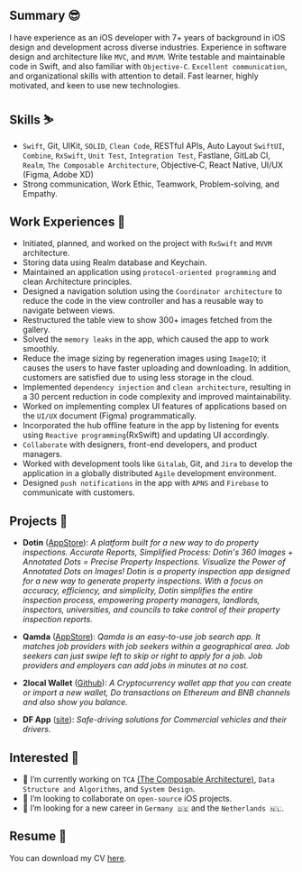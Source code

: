 ## Summary 😎
I have experience as an iOS developer with 7+ years of background in iOS design and development across diverse industries. Experience in software design and architecture like `MVC`, and `MVVM`. Write testable and maintainable code in Swift, and also familiar with `Objective‐C`. `Excellent communication`, and organizational skills with attention to detail. Fast learner, highly motivated, and keen to use new technologies.

## Skills ⛷️
- `Swift`, Git, UIKit, `SOLID`, `Clean Code`, RESTful APIs, Auto Layout
`SwiftUI`, `Combine`, `RxSwift`, `Unit Test`, `Integration Test`, Fastlane, GitLab CI, `Realm`, `The Composable Architecture`, Objective‐C, React Native, UI/UX (Figma, Adobe XD)
- Strong communication, Work Ethic, Teamwork, Problem-solving, and Empathy.

## Work Experiences 🔬
- Initiated, planned, and worked on the project with `RxSwift` and `MVVM` architecture.
- Storing data using Realm database and Keychain.
- Maintained an application using `protocol‐oriented programming` and clean Architecture principles.
- Designed a navigation solution using the `Coordinator architecture` to reduce the code in the view controller and has a reusable way to navigate between views.
- Restructured the table view to show 300+ images fetched from the gallery.
- Solved the `memory leaks` in the app, which caused the app to work smoothly.
- Reduce the image sizing by regeneration images using `ImageIO`; it causes the users to have faster uploading and downloading. In addition, customers are satisfied due to using less storage in the cloud.
- Implemented `dependency injection` and `clean architecture`, resulting in a 30 percent reduction in code complexity and improved maintainability.
- Worked on implementing complex UI features of applications based on the `UI/UX` document (Figma) programmatically.
- Incorporated the hub offline feature in the app by listening for events using `Reactive programming`(RxSwift) and updating UI accordingly.
- `Collaborate` with designers, front-end developers, and product managers.
- Worked with development tools like `Gitalab`, Git, and `Jira` to develop the application in a globally distributed `Agile` development environment.
- Designed `push notifications` in the app with `APNS` and `Firebase` to communicate with customers.

## Projects 📱

- **Dotin** ([AppStore](https://apps.apple.com/gb/app/dotin/id1621066840)): *A platform built for a new way to do property inspections. Accurate Reports, Simplified Process: Dotin's 360 Images + Annotated Dots = Precise Property Inspections. Visualize the Power of Annotated Dots on Images! Dotin is a property inspection app designed for a new way to generate property inspections. With a focus on accuracy, efficiency, and simplicity, Dotin simplifies the entire inspection process, empowering property managers, landlords, inspectors, universities, and councils to take control of their property inspection reports.*

- **Qamda** ([AppStore](https://apps.apple.com/de/app/qamda/id1534250181)): *Qamda is an easy-to-use job search app. It matches job providers with job seekers within a geographical area. Job seekers can just swipe left to skip or right to apply for a job. Job providers and employers can add jobs in minutes at no cost.*

- **2local Wallet** ([Github](https://github.com/2local/iOSWallet)): *A Cryptocurrency wallet app that you can create or import a new wallet, Do transactions on Ethereum and BNB channels and also show you balance.*
- **DF App** ([site](http://distractfree.com)): *Safe-driving solutions for Commercial vehicles and their drivers.*

## Interested 🧐
- 🔭 I’m currently working on `TCA` [(The Composable Architecture)](https://github.com/pointfreeco/swift-composable-architecture), `Data Structure and Algorithms`, and `System Design`.
- 👯 I’m looking to collaborate on `open-source` iOS projects.
- 🤔 I’m looking for a new career in `Germany 🇩🇪` and the `Netherlands 🇳🇱`.

## Resume 📝
You can download my CV [here](https://github.com/IbrahimHosseini/IbrahimHosseini/files/14404758/Ibrahim_Hosseini_iOS_Developer.pdf).

<!--
- 💬 Ask me about ...
- ⚡ Fun fact: ...
-->
